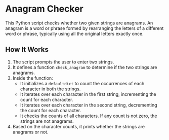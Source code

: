# Anagram Checker

This Python script checks whether two given strings are anagrams. An anagram is a word or phrase formed by rearranging the letters of a different word or phrase, typically using all the original letters exactly once.

## How It Works

1. The script prompts the user to enter two strings.
2. It defines a function `check_anagram` to determine if the two strings are anagrams.
3. Inside the function:
   - It initializes a `defaultdict` to count the occurrences of each character in both the strings.
   - It iterates over each character in the first string, incrementing the count for each character.
   - It iterates over each character in the second string, decrementing the count for each character.
   - It checks the counts of all characters. If any count is not zero, the strings are not anagrams.
4. Based on the character counts, it prints whether the strings are anagrams or not.

